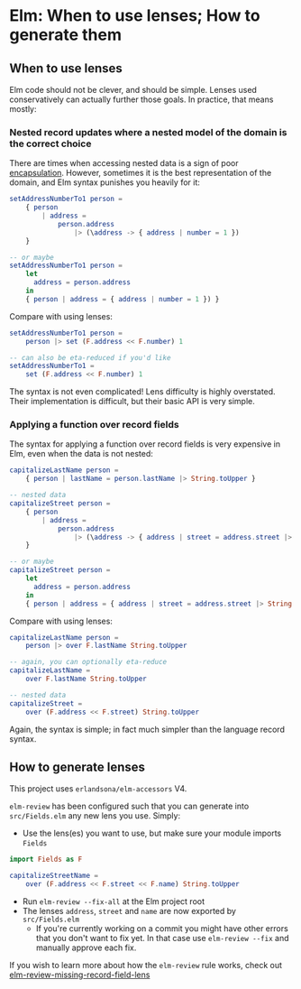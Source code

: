 # Elm: When to use lenses; How to generate them

## When to use lenses

Elm code should not be clever, and should be simple. Lenses used conservatively can actually further those goals. In practice, that means mostly:

### Nested record updates where a nested model of the domain is the correct choice

There are times when accessing nested data is a sign of poor
[encapsulation](./docs/Elm_encapsulation_best_practices.md). However, sometimes
it is the best representation of the domain, and Elm syntax punishes you heavily
for it:

```elm
setAddressNumberTo1 person =
    { person
        | address =
            person.address
                |> (\address -> { address | number = 1 })
    }

-- or maybe
setAddressNumberTo1 person =
    let
      address = person.address
    in
    { person | address = { address | number = 1 }) }
```

Compare with using lenses:

```elm
setAddressNumberTo1 person =
    person |> set (F.address << F.number) 1

-- can also be eta-reduced if you'd like
setAddressNumberTo1 =
    set (F.address << F.number) 1
```

The syntax is not even complicated! Lens difficulty is highly overstated. Their implementation is difficult, but their basic API is very simple.

### Applying a function over record fields

The syntax for applying a function over record fields is very expensive in Elm, even when the data is not nested:

```elm
capitalizeLastName person =
    { person | lastName = person.lastName |> String.toUpper }

-- nested data
capitalizeStreet person =
    { person
        | address =
            person.address
                |> (\address -> { address | street = address.street |> String.toUpper })
    }

-- or maybe
capitalizeStreet person =
    let
      address = person.address
    in
    { person | address = { address | street = address.street |> String.toUpper }) }
```

Compare with using lenses:

```elm
capitalizeLastName person =
    person |> over F.lastName String.toUpper

-- again, you can optionally eta-reduce
capitalizeLastName =
    over F.lastName String.toUpper

-- nested data
capitalizeStreet =
    over (F.address << F.street) String.toUpper
```

Again, the syntax is simple; in fact much simpler than the language record syntax.

## How to generate lenses

This project uses `erlandsona/elm-accessors` V4.

`elm-review` has been configured such that you can generate into `src/Fields.elm` any new lens you use. Simply:

- Use the lens(es) you want to use, but make sure your module imports `Fields`

```elm
import Fields as F

capitalizeStreetName =
    over (F.address << F.street << F.name) String.toUpper
```

- Run `elm-review --fix-all` at the Elm project root
- The lenses `address`, `street` and `name` are now exported by `src/Fields.elm`
    - If you're currently working on a commit you might have other errors that
      you don't want to fix yet. In that case use `elm-review --fix` and
      manually approve each fix.

If you wish to learn more about how the `elm-review` rule works, check out
[elm-review-missing-record-field-lens](https://package.elm-lang.org/packages/lue-bird/elm-review-missing-record-field-lens/2.1.0/)
